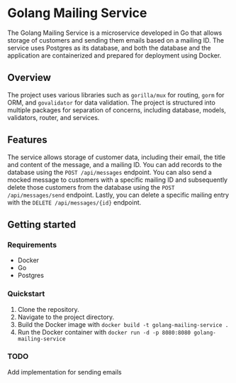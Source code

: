 # Golang Mailing Service

The Golang Mailing Service is a microservice developed in Go that allows storage of customers and sending them emails based on a mailing ID. The service uses Postgres as its database, and both the database and the application are containerized and prepared for deployment using Docker.

## Overview

The project uses various libraries such as `gorilla/mux` for routing, `gorm` for ORM, and `govalidator` for data validation. The project is structured into multiple packages for separation of concerns, including database, models, validators, router, and services.

## Features

The service allows storage of customer data, including their email, the title and content of the message, and a mailing ID. You can add records to the database using the `POST /api/messages` endpoint. You can also send a mocked message to customers with a specific mailing ID and subsequently delete those customers from the database using the `POST /api/messages/send` endpoint. Lastly, you can delete a specific mailing entry with the `DELETE /api/messages/{id}` endpoint.

## Getting started

### Requirements

- Docker
- Go
- Postgres

### Quickstart

1. Clone the repository.
2. Navigate to the project directory.
3. Build the Docker image with `docker build -t golang-mailing-service .`
4. Run the Docker container with `docker run -d -p 8080:8080 golang-mailing-service`

### TODO

Add implementation for sending emails

